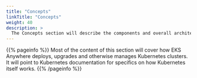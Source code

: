 ```yaml
---
title: "Concepts"
linkTitle: "Concepts"
weight: 40
description: >
  The Concepts section will describe the components and overall architecture of EKS Anywhere.
---
```


{{% pageinfo %}}
Most of the content of this section will cover how EKS Anywhere deploys, upgrades and otherwise manages Kubernetes clusters. It will point to Kubernetes documentation for specifics on how Kubernetes itself works.
{{% /pageinfo %}}

